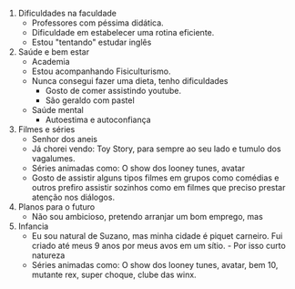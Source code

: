 
1. Dificuldades na faculdade
	- Professores com péssima didática.
	- Dificuldade em estabelecer uma rotina eficiente.
	- Estou "tentando" estudar inglês
2. Saúde e bem estar
	 -  Academia
	 -  Estou acompanhando Fisiculturismo.
	 - Nunca consegui fazer uma dieta, tenho dificuldades
		- Gosto de comer assistindo youtube.
		- São geraldo com pastel
	 -  Saúde mental
		 - Autoestima e autoconfiança
3. Filmes e séries 
	- Senhor dos aneis
	- Já chorei vendo: Toy Story, para sempre ao seu lado e tumulo dos vagalumes.
	- Séries animadas como: O show dos looney tunes, avatar
	- Gosto de assistir alguns tipos filmes em grupos como comédias e outros prefiro assistir sozinhos como em filmes que preciso prestar atenção nos diálogos.
4. Planos para o futuro
	- Não sou ambicioso, pretendo arranjar um bom emprego, mas 
5. Infancia
	- Eu sou natural de Suzano, mas minha cidade é piquet carneiro. Fui criado até meus 9 anos por meus avos em um sítio.
			- Por isso curto natureza
	- Séries animadas como: O show dos looney tunes, avatar, bem 10, mutante rex, super choque, clube das winx.
 
